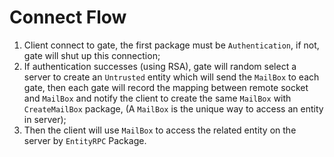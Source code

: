# Connect Flow

1. Client connect to gate, the first package must be `Authentication`, if not, gate will shut up this connection;
2. If authentication successes (using RSA), gate will random select a server to create an `Untrusted` entity which will send the `MailBox` to each gate, then each gate will record the mapping between remote socket and `MailBox` and notify the client to create the same `MailBox` with `CreateMailBox` package, (A `MailBox` is the unique way to access an entity in server);
3. Then the client will use `MailBox` to access the related entity on the server by `EntityRPC` Package.
